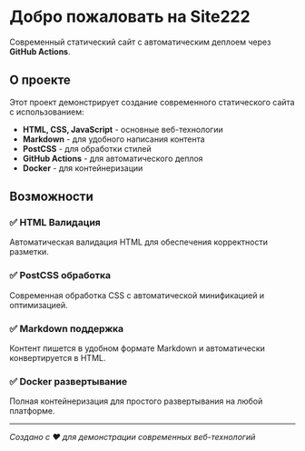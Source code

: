 # Добро пожаловать на Site222

Современный статический сайт с автоматическим деплоем через **GitHub Actions**.

## О проекте

Этот проект демонстрирует создание современного статического сайта с использованием:

- **HTML, CSS, JavaScript** - основные веб-технологии
- **Markdown** - для удобного написания контента
- **PostCSS** - для обработки стилей
- **GitHub Actions** - для автоматического деплоя
- **Docker** - для контейнеризации

## Возможности

### ✅ HTML Валидация

Автоматическая валидация HTML для обеспечения корректности разметки.

### ✅ PostCSS обработка

Современная обработка CSS с автоматической минификацией и оптимизацией.

### ✅ Markdown поддержка

Контент пишется в удобном формате Markdown и автоматически конвертируется в HTML.

### ✅ Docker развертывание

Полная контейнеризация для простого развертывания на любой платформе.

---

*Создано с ❤️ для демонстрации современных веб-технологий*
